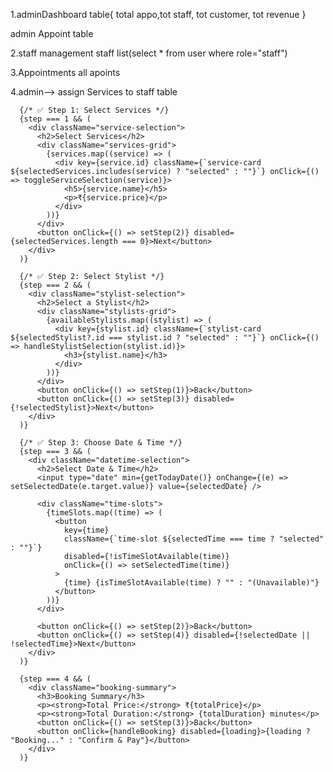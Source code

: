 1.adminDashboard table{
    total appo,tot staff, tot customer, tot revenue
}

admin Appoint table 

2.staff management
staff list(select * from user where role="staff")

3.Appointments
all apoints

4.admin--> assign Services to staff table

      {/* ✅ Step 1: Select Services */}
      {step === 1 && (
        <div className="service-selection">
          <h2>Select Services</h2>
          <div className="services-grid">
            {services.map((service) => (
              <div key={service.id} className={`service-card ${selectedServices.includes(service) ? "selected" : ""}`} onClick={() => toggleServiceSelection(service)}>
                <h5>{service.name}</h5>
                <p>₹{service.price}</p>
              </div>
            ))}
          </div>
          <button onClick={() => setStep(2)} disabled={selectedServices.length === 0}>Next</button>
        </div>
      )}

      {/* ✅ Step 2: Select Stylist */}
      {step === 2 && (
        <div className="stylist-selection">
          <h2>Select a Stylist</h2>
          <div className="stylists-grid">
            {availableStylists.map((stylist) => (
              <div key={stylist.id} className={`stylist-card ${selectedStylist?.id === stylist.id ? "selected" : ""}`} onClick={() => handleStylistSelection(stylist.id)}>
                <h3>{stylist.name}</h3>
              </div>
            ))}
          </div>
          <button onClick={() => setStep(1)}>Back</button>
          <button onClick={() => setStep(3)} disabled={!selectedStylist}>Next</button>
        </div>
      )}

      {/* ✅ Step 3: Choose Date & Time */}
      {step === 3 && (
        <div className="datetime-selection">
          <h2>Select Date & Time</h2>
          <input type="date" min={getTodayDate()} onChange={(e) => setSelectedDate(e.target.value)} value={selectedDate} />
          
          <div className="time-slots">
            {timeSlots.map((time) => (
              <button
                key={time}
                className={`time-slot ${selectedTime === time ? "selected" : ""}`}
                disabled={!isTimeSlotAvailable(time)}
                onClick={() => setSelectedTime(time)}
              >
                {time} {isTimeSlotAvailable(time) ? "" : "(Unavailable)"}
              </button>
            ))}
          </div>

          <button onClick={() => setStep(2)}>Back</button>
          <button onClick={() => setStep(4)} disabled={!selectedDate || !selectedTime}>Next</button>
        </div>
      )}

      {step === 4 && (
        <div className="booking-summary">
          <h3>Booking Summary</h3>
          <p><strong>Total Price:</strong> ₹{totalPrice}</p>
          <p><strong>Total Duration:</strong> {totalDuration} minutes</p>
          <button onClick={() => setStep(3)}>Back</button>
          <button onClick={handleBooking} disabled={loading}>{loading ? "Booking..." : "Confirm & Pay"}</button>
        </div>
      )}